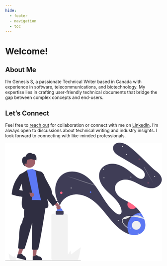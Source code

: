 ```yaml
---
hide:
  - footer
  - navigation
  - toc
---
```


# Welcome!

## **About Me**

I’m Genesis S, a passionate Technical Writer based in Canada with experience
in software, telecommunications, and biotechnology. My expertise lies in
crafting user-friendly technical documents that bridge the gap between complex
concepts and end-users.

## **Let’s Connect**

Feel free to <u>[reach out](mailto:genesis.writing4fun@gmail.com)</u> for collaboration or
connect with me on <u>[LinkedIn](https://www.linkedin.com/in/genesis-sorto/)</u>. I’m always open to discussions about technical writing and industry insights. I look forward to connecting with like-minded professionals.

![Person pushing button and space graphic](./assets/img/homepage-portfolio-image.svg)